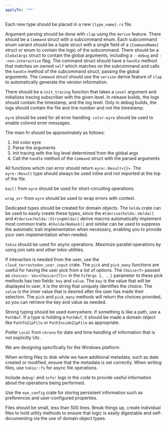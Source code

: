 ```yaml
---
applyTo: '**'
---
```


Each new type should be placed in a new `{type_name}.rs` file.

Argument parsing should be done with `clap` using the `derive` feature.
There should be a `Command` struct with a subcommand enum.
Each subcommand enum variant should be a tuple struct with a single field of a `{CommandName}` struct or enum to contain the logic of the subcommand.
There should be a `GlobalArgs` struct to contain the global arguments, including a `--debug` and `--non-interactive` flag.
The command struct should have a `handle` method that matches on owned `self` which matches on the subcommand and calls the `handle` method of the subcommand struct, passing the global arguments.
The `Command` struct should use the `version` derive feature of `clap` to automatically generate the version information.

There should be a `init_tracing` function that takes a `Level` argument and initializes tracing subscriber with the given level.
In release builds, the logs should contain the timestamp, and the log level.
Only in debug builds, the logs should contain the file and line number and not the timestamp.

`eyre` should be used for all error handling.
`color-eyre` should be used to enable colored error messages.

The main fn should be approximately as follows:

1. Init color eyre
2. Parse the arguments
3. Init tracing with the log level determined from the global args
4. Call the `handle` method of the `Command` struct with the parsed arguments


All functions which can error should return `eyre::Result<{}>`.
The `eyre::Result` type should always be used inline and not imported at the top of the file.

`bail!` from `eyre` should be used for short-circuiting operations.

`wrap_err` from `eyre` should be used to wrap errors with context.

Dedicated types should be created for domain objects.
The `holda` crate can be used to easily create these types, since the `#[derive(holda::Holda)]` and `#[derive(holda::StringHolda)]` derive macros automatically implement most common traits.
`#[holda(NoHash)]` and similar can be used to suppress the automatic trait implementation when necessary, enabling you to provide your own implementation when needed.

`tokio` should be used for async operations.
Maximize parallel operations by using join sets and other tokio utilities.

If interaction is needed from the user, use the `cloud_terrastodon_user_input` crate.
The `pick` and `pick_many` functions are useful for having the user pick from a list of options.
The `Choice<T>` passed as `choices: Vec<Choice<{T}>>` in the `FzfArgs {, ..}` parameter to these pick methods has two fields: `key` and `value`.
The `key` is the value that will be displayed to user, it is the string that uniquely identifies the choice.
The `value` is the inner value that is desired after the user has made their selection.
The `pick` and `pick_many` methods will return the choices provided, so you can retrieve the key and value as needed.

Strong typing should be used everywhere.
If something is like a path, use a `PathBuf`.
If a type is holding a `PathBuf`, it should be made a domain object like `PathToZipFile` or `PathInsideZipFile` as appropriate.

Prefer `Local` from `chrono` for date and time handling of information that is not explicitly Utc.

We are designing specifically for the Windows platform.

When writing files to disk while we have additional metadata, such as date created or modified, ensure that the metadata is set correctly.
When writing files, use `tokio::fs` for async file operations.

Include `debug!` and `info!` logs in the code to provide useful information about the operations being performed.


Use the `eye_config` crate for storing persistent information such as preferences and user-configured properties.

Files should be small, less than 500 lines.
Break things up, create individual files to hold utility methods to ensure that logic is easily digestable and self-documenting via the use of domain object types.